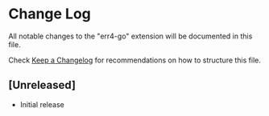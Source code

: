 # Change Log

All notable changes to the "err4-go" extension will be documented in this file.

Check [Keep a Changelog](http://keepachangelog.com/) for recommendations on how to structure this file.

## [Unreleased]

- Initial release